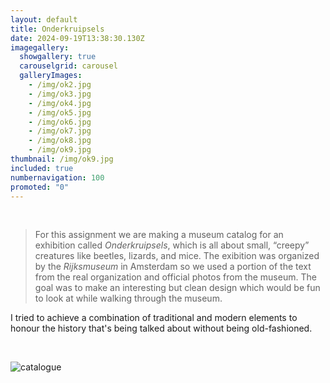 ```yaml
---
layout: default
title: Onderkruipsels
date: 2024-09-19T13:38:30.130Z
imagegallery:
  showgallery: true
  carouselgrid: carousel
  galleryImages:
    - /img/ok2.jpg
    - /img/ok3.jpg
    - /img/ok4.jpg
    - /img/ok5.jpg
    - /img/ok6.jpg
    - /img/ok7.jpg
    - /img/ok8.jpg
    - /img/ok9.jpg
thumbnail: /img/ok9.jpg
included: true
numbernavigation: 100
promoted: "0"
---
```

<br>

>For this assignment we are making a museum catalog for an exhibition called _Onderkruipsels_, which is all about small, “creepy” creatures like beetles, lizards, and mice. The exibition was organized by the _Rijksmuseum_ in Amsterdam so we used a portion of the text from the real organization and official photos from the museum. The goal was to make an interesting but clean design which would be fun to look at while walking through the museum.

I tried to achieve a combination of traditional and modern elements to honour the history that's being talked about without being old-fashioned.

<br>

![catalogue](/img/ok1.jpg)
